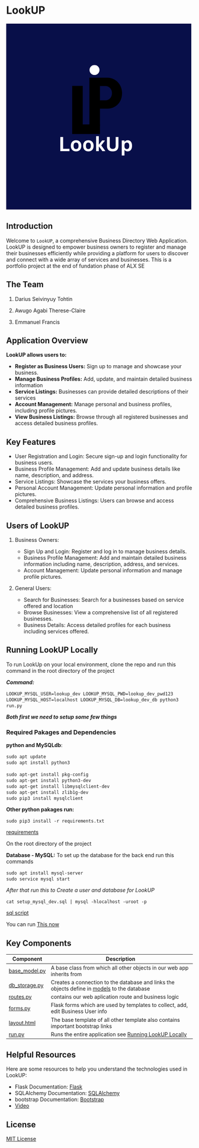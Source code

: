 # LookUP
![Logo](https://raw.githubusercontent.com/drac-pro/LookUp/main/dynamic/static/images/L.png)

## Introduction

Welcome to `LookUP`, a comprehensive Business Directory Web Application. LookUP is designed to empower business owners to register and manage their businesses efficiently while providing a platform for users to discover and connect with a wide array of services and businesses. 
This is a portfolio project at the end of fundation phase of ALX SE

## The Team

1. Darius Seivinyuy Tohtin

2. Awugo Agabi Therese-Claire

3. Emmanuel Francis

## Application Overview

**LookUP allows users to:**

- **Register as Business Users:** Sign up to manage and showcase your business.
- **Manage Business Profiles:** Add, update, and maintain detailed business information
- **Service Listings:** Businesses can provide detailed descriptions of their services
- **Account Management:** Manage personal and business profiles, including profile pictures.
- **View Business Listings:** Browse through all registered businesses and access detailed business profiles.

## Key Features
- User Registration and Login: Secure sign-up and login functionality for business users.
- Business Profile Management: Add and update business details like name, description, and address.
- Service Listings: Showcase the services your business offers.
- Personal Account Management: Update personal information and profile pictures.
- Comprehensive Business Listings: Users can browse and access detailed business profiles.

## Users of LookUP

1. Business Owners:

	* Sign Up and Login: Register and log in to manage business details.
	* Business Profile Management: Add and maintain detailed business information including name, description, address, and services.
	* Account Management: Update personal information and manage profile pictures.

2. General Users:

	* Search for Businesses: Search for a businesses based on service offered and location
	* Browse Businesses: View a comprehensive list of all registered businesses.
	* Business Details: Access detailed profiles for each business including services offered.

## Running LookUP Locally

To run LookUp on your local environment, clone the repo and run this command in the root directory of the project

***Command:*** 
``` 
LOOKUP_MYSQL_USER=lookup_dev LOOKUP_MYSQL_PWD=lookup_dev_pwd123 LOOKUP_MYSQL_HOST=localhost LOOKUP_MYSQL_DB=lookup_dev_db python3 run.py
```
***Both first we need to setup some few things***

### Required Pakages and Dependencies


__python and MySQLdb__:

```
sudo apt update
sudo apt install python3

sudo apt-get install pkg-config
sudo apt-get install python3-dev
sudo apt-get install libmysqlclient-dev
sudo apt-get install zlib1g-dev
sudo pip3 install mysqlclient
```


__Other python pakages run:__

```
sudo pip3 install -r requirements.txt
```
[requirements](./requirements.txt)

On the root directory of the project


__Database - MySQL:__
To set up the database for the back end run this commands

```
sudo apt install mysql-server
sudo service mysql start
```

*After that run this to Create a user and database for LookUP*

```
cat setup_mysql_dev.sql | mysql -hlocalhost -uroot -p
```
[sql script](./setup_mysql_dev.sql)

You can run [This now](#running-lookup-locally)  
  

## Key Components

| Component | Description |
|-----------|-------------|
| [base_model.py](./models/base_model.py) | A base class from which all other objects in our web app inherits from |
| [db_storage.py](./models/engine/db_storage.py) | Creates a connection to the database and links the objects define in [models](./models) to the database |
| [routes.py](./dynamic/routes.py) | contains our web aplication route and business logic |
| [forms.py](./dynamic/forms.py) | Flask forms which are used by templates to collect, add, edit Business User info |
| [layout.html](./dynamic/templates/layout.html) | The base template of all other template also contains important bootstrap links |
| [run.py](./run.py) | Runs the entire application see [ Running LookUP Locally](#running-lookup-locally) |

## Helpful Resources 

Here are some resources to help you understand the technologies used in LookUP:
- Flask Documentation: [Flask](https://flask.palletsprojects.com/en/3.0.x/)
- SQLAlchemy Documentation: [SQLAlchemy](https://docs.sqlalchemy.org/en/13/orm/tutorial.html)
- bootstrap Documentation: [Bootstrap](https://getbootstrap.com/docs/4.0/getting-started/introduction/)
- [Video](https://www.youtube.com/playlist?list=PL-osiE80TeTs4UjLw5MM6OjgkjFeUxCYH)  


## License

[MIT License](./LICENSE)

